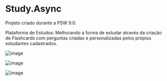 # Study.Async
Projeto criado durante a PSW 9.0.

 Plataforma de Estudos: Melhorando a forma de estudar através da criação de Flashcards com perguntas criadas e personalizadas pelos própios estudantes cadastrados.

![image](https://github.com/cauanbrito/Study.Async/assets/106711575/28eb38d9-295a-4943-8275-50bcd167c0ea)


![image](https://github.com/cauanbrito/Study.Async/assets/106711575/67a923d6-fea2-47c6-89ac-125a820f9019)

![image](https://github.com/cauanbrito/Study.Async/assets/106711575/3fa89ee3-2c11-4789-b5e5-436853020e25)

